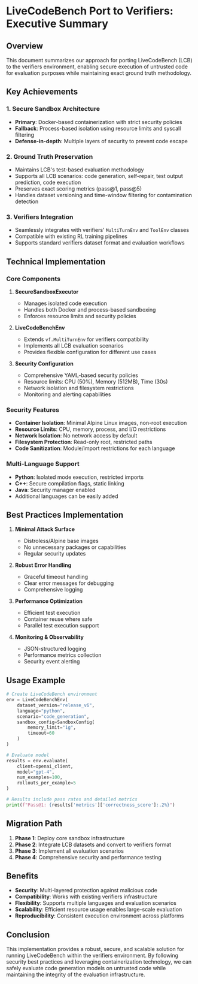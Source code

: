# LiveCodeBench Port to Verifiers: Executive Summary

## Overview

This document summarizes our approach for porting LiveCodeBench (LCB) to the verifiers environment, enabling secure execution of untrusted code for evaluation purposes while maintaining exact ground truth methodology.

## Key Achievements

### 1. **Secure Sandbox Architecture**
- **Primary**: Docker-based containerization with strict security policies
- **Fallback**: Process-based isolation using resource limits and syscall filtering
- **Defense-in-depth**: Multiple layers of security to prevent code escape

### 2. **Ground Truth Preservation**
- Maintains LCB's test-based evaluation methodology
- Supports all LCB scenarios: code generation, self-repair, test output prediction, code execution
- Preserves exact scoring metrics (pass@1, pass@5)
- Handles dataset versioning and time-window filtering for contamination detection

### 3. **Verifiers Integration**
- Seamlessly integrates with verifiers' `MultiTurnEnv` and `ToolEnv` classes
- Compatible with existing RL training pipelines
- Supports standard verifiers dataset format and evaluation workflows

## Technical Implementation

### Core Components

1. **SecureSandboxExecutor**
   - Manages isolated code execution
   - Handles both Docker and process-based sandboxing
   - Enforces resource limits and security policies

2. **LiveCodeBenchEnv**
   - Extends `vf.MultiTurnEnv` for verifiers compatibility
   - Implements all LCB evaluation scenarios
   - Provides flexible configuration for different use cases

3. **Security Configuration**
   - Comprehensive YAML-based security policies
   - Resource limits: CPU (50%), Memory (512MB), Time (30s)
   - Network isolation and filesystem restrictions
   - Monitoring and alerting capabilities

### Security Features

- **Container Isolation**: Minimal Alpine Linux images, non-root execution
- **Resource Limits**: CPU, memory, process, and I/O restrictions
- **Network Isolation**: No network access by default
- **Filesystem Protection**: Read-only root, restricted paths
- **Code Sanitization**: Module/import restrictions for each language

### Multi-Language Support

- **Python**: Isolated mode execution, restricted imports
- **C++**: Secure compilation flags, static linking
- **Java**: Security manager enabled
- Additional languages can be easily added

## Best Practices Implementation

1. **Minimal Attack Surface**
   - Distroless/Alpine base images
   - No unnecessary packages or capabilities
   - Regular security updates

2. **Robust Error Handling**
   - Graceful timeout handling
   - Clear error messages for debugging
   - Comprehensive logging

3. **Performance Optimization**
   - Efficient test execution
   - Container reuse where safe
   - Parallel test execution support

4. **Monitoring & Observability**
   - JSON-structured logging
   - Performance metrics collection
   - Security event alerting

## Usage Example

```python
# Create LiveCodeBench environment
env = LiveCodeBenchEnv(
    dataset_version="release_v6",
    language="python",
    scenario="code_generation",
    sandbox_config=SandboxConfig(
        memory_limit="1g",
        timeout=60
    )
)

# Evaluate model
results = env.evaluate(
    client=openai_client,
    model="gpt-4",
    num_examples=100,
    rollouts_per_example=5
)

# Results include pass rates and detailed metrics
print(f"Pass@1: {results['metrics']['correctness_score']:.2%}")
```

## Migration Path

1. **Phase 1**: Deploy core sandbox infrastructure
2. **Phase 2**: Integrate LCB datasets and convert to verifiers format
3. **Phase 3**: Implement all evaluation scenarios
4. **Phase 4**: Comprehensive security and performance testing

## Benefits

- **Security**: Multi-layered protection against malicious code
- **Compatibility**: Works with existing verifiers infrastructure
- **Flexibility**: Supports multiple languages and evaluation scenarios
- **Scalability**: Efficient resource usage enables large-scale evaluation
- **Reproducibility**: Consistent execution environment across platforms

## Conclusion

This implementation provides a robust, secure, and scalable solution for running LiveCodeBench within the verifiers environment. By following security best practices and leveraging containerization technology, we can safely evaluate code generation models on untrusted code while maintaining the integrity of the evaluation infrastructure.